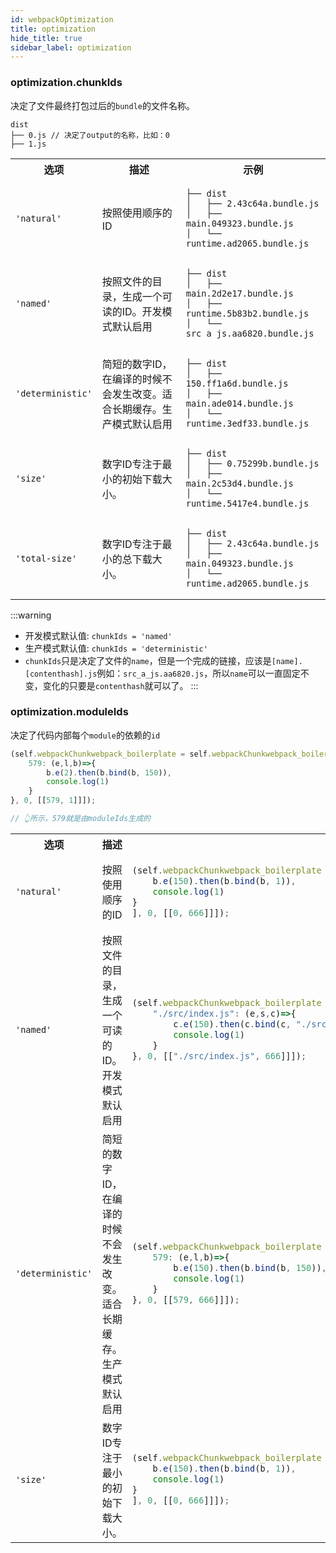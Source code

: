 ```yaml
---
id: webpackOptimization
title: optimization
hide_title: true
sidebar_label: optimization
---
```


### optimization.chunkIds

决定了文件最终打包过后的`bundle`的文件名称。

```
dist
├── 0.js // 决定了output的名称，比如：0
├── 1.js
```

<table>
<tr>
<th>选项</th>
<th>描述</th>
<th>示例</th>
</tr>

<tr>
<td>

`'natural'`
</td>
<td>按照使用顺序的ID</td>
<td>

```
├── dist
│   ├── 2.43c64a.bundle.js
│   ├── main.049323.bundle.js
│   └── runtime.ad2065.bundle.js
```
</td>
</tr>

<tr>
<td>

`'named'`
</td>
<td>
按照文件的目录，生成一个可读的ID。开发模式默认启用
</td>
<td>

```
├── dist
│   ├── main.2d2e17.bundle.js
│   ├── runtime.5b83b2.bundle.js
│   └── src_a_js.aa6820.bundle.js
```
</td>
</tr>

<tr>
<td>

`'deterministic'`
</td>
<td>
简短的数字ID，在编译的时候不会发生改变。适合长期缓存。生产模式默认启用
</td>
<td>

```
├── dist
│   ├── 150.ff1a6d.bundle.js
│   ├── main.ade014.bundle.js
│   └── runtime.3edf33.bundle.js
```
</td>
</tr>

<tr>
<td>

`'size'`
</td>
<td>
数字ID专注于最小的初始下载大小。
</td>
<td>

```
├── dist
│   ├── 0.75299b.bundle.js
│   ├── main.2c53d4.bundle.js
│   └── runtime.5417e4.bundle.js
```
</td>
</tr>

<tr>
<td>

`'total-size'`
</td>
<td>
数字ID专注于最小的总下载大小。
</td>
<td>

```
├── dist
│   ├── 2.43c64a.bundle.js
│   ├── main.049323.bundle.js
│   └── runtime.ad2065.bundle.js
```
</td>
</tr>
</table>

:::warning

- 开发模式默认值: `chunkIds = 'named'`
- 生产模式默认值: `chunkIds = 'deterministic'`
- `chunkIds`只是决定了文件的`name`，但是一个完成的链接，应该是`[name].[contenthash].js`例如：`src_a_js.aa6820.js`，所以`name`可以一直固定不变，变化的只要是`contenthash`就可以了。
:::

### optimization.moduleIds

决定了代码内部每个`module`的依赖的`id`

```javascript
(self.webpackChunkwebpack_boilerplate = self.webpackChunkwebpack_boilerplate || []).push([[0], {
    579: (e,l,b)=>{
        b.e(2).then(b.bind(b, 150)),
        console.log(1)
    }
}, 0, [[579, 1]]]);

// 👆所示，579就是由moduleIds生成的
```

<table>
<tr>
<th>选项</th>
<th>描述</th>
<th>示例</th>
</tr>

<tr>
<td>

`'natural'`
</td>
<td>按照使用顺序的ID</td>
<td>

```javascript
(self.webpackChunkwebpack_boilerplate = self.webpackChunkwebpack_boilerplate || []).push([[179], [(e,l,b)=>{
    b.e(150).then(b.bind(b, 1)),
    console.log(1)
}
], 0, [[0, 666]]]);
```
</td>
</tr>

<tr>
<td>

`'named'`
</td>
<td>
按照文件的目录，生成一个可读的ID。开发模式默认启用
</td>
<td>

```javascript
(self.webpackChunkwebpack_boilerplate = self.webpackChunkwebpack_boilerplate || []).push([[179], {
    "./src/index.js": (e,s,c)=>{
        c.e(150).then(c.bind(c, "./src/a.js")),
        console.log(1)
    }
}, 0, [["./src/index.js", 666]]]);
```
</td>
</tr>

<tr>
<td>

`'deterministic'`
</td>
<td>
简短的数字ID，在编译的时候不会发生改变。适合长期缓存。生产模式默认启用
</td>
<td>

```javascript
(self.webpackChunkwebpack_boilerplate = self.webpackChunkwebpack_boilerplate || []).push([[179], {
    579: (e,l,b)=>{
        b.e(150).then(b.bind(b, 150)),
        console.log(1)
    }
}, 0, [[579, 666]]]);
```
</td>
</tr>

<tr>
<td>

`'size'`
</td>
<td>
数字ID专注于最小的初始下载大小。
</td>
<td>

```javascript
(self.webpackChunkwebpack_boilerplate = self.webpackChunkwebpack_boilerplate || []).push([[179], [(e,l,b)=>{
    b.e(150).then(b.bind(b, 1)),
    console.log(1)
}
], 0, [[0, 666]]]);
```
</td>
</tr>
</table>

